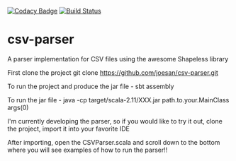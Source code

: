 [![Codacy Badge](https://api.codacy.com/project/badge/Grade/ae72f2c2cd3a414b9fe2f81e453749d8)](https://www.codacy.com/app/joesan/csv-parser?utm_source=github.com&amp;utm_medium=referral&amp;utm_content=joesan/csv-parser&amp;utm_campaign=Badge_Grade)
[![Build Status](https://travis-ci.org/joesan/csv-parser.svg?branch=master)](https://travis-ci.org/joesan/csv-parser)

# csv-parser
A parser implementation for CSV files using the awesome Shapeless library

First clone the project
git clone https://github.com/joesan/csv-parser.git

To run the project and produce the jar file - 
sbt assembly

To run the jar file - 
java -cp target/scala-2.11/XXX.jar path.to.your.MainClass args(0)

I'm currently developing the parser, so if you would like to try it out, clone the project, import it into your favorite IDE

After importing, open the CSVParser.scala and scroll down to the bottom where you will see examples of how to run the parser!!


